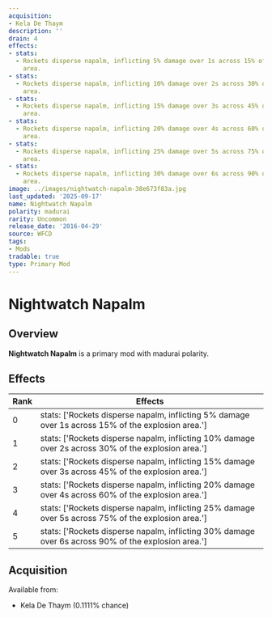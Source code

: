 ```yaml
---
acquisition:
- Kela De Thaym
description: ''
drain: 4
effects:
- stats:
  - Rockets disperse napalm, inflicting 5% damage over 1s across 15% of the explosion
    area.
- stats:
  - Rockets disperse napalm, inflicting 10% damage over 2s across 30% of the explosion
    area.
- stats:
  - Rockets disperse napalm, inflicting 15% damage over 3s across 45% of the explosion
    area.
- stats:
  - Rockets disperse napalm, inflicting 20% damage over 4s across 60% of the explosion
    area.
- stats:
  - Rockets disperse napalm, inflicting 25% damage over 5s across 75% of the explosion
    area.
- stats:
  - Rockets disperse napalm, inflicting 30% damage over 6s across 90% of the explosion
    area.
image: ../images/nightwatch-napalm-38e673f83a.jpg
last_updated: '2025-09-17'
name: Nightwatch Napalm
polarity: madurai
rarity: Uncommon
release_date: '2016-04-29'
source: WFCD
tags:
- Mods
tradable: true
type: Primary Mod
---
```


# Nightwatch Napalm

## Overview

**Nightwatch Napalm** is a primary mod with madurai polarity.

## Effects

| Rank | Effects |
|------|----------|
| 0 | stats: ['Rockets disperse napalm, inflicting 5% damage over 1s across 15% of the explosion area.'] |
| 1 | stats: ['Rockets disperse napalm, inflicting 10% damage over 2s across 30% of the explosion area.'] |
| 2 | stats: ['Rockets disperse napalm, inflicting 15% damage over 3s across 45% of the explosion area.'] |
| 3 | stats: ['Rockets disperse napalm, inflicting 20% damage over 4s across 60% of the explosion area.'] |
| 4 | stats: ['Rockets disperse napalm, inflicting 25% damage over 5s across 75% of the explosion area.'] |
| 5 | stats: ['Rockets disperse napalm, inflicting 30% damage over 6s across 90% of the explosion area.'] |

## Acquisition

Available from:
- Kela De Thaym (0.1111% chance)

